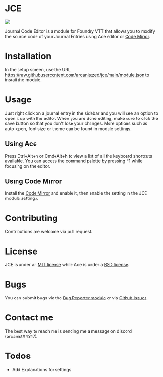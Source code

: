 # JCE
![](https://img.shields.io/github/v/tag/arcanistzed/jce)

Journal Code Editor is a module for Foundry VTT that allows you to modify the source code of your Journal Entries using Ace editor or [Code Mirror](https://github.com/League-of-Foundry-Developers/codemirror-lib).

# Installation
In the setup screen, use the URL https://raw.githubusercontent.com/arcanistzed/jce/main/module.json to install the module.

# Usage
Just right click on a journal entry in the sidebar and you will see an option to open it up with the editor. When you are done editing, make sure to click the save button so that you don't lose your changes.
More options such as auto-open, font size or theme can be found in module settings.

## Using Ace
Press Ctrl+Alt+h or Cmd+Alt+h to view a list of all the keyboard shortcuts available. You can access the command palette by pressing F1 while focusing on the editor.

## Using Code Mirror
Install the [Code Mirror](https://github.com/League-of-Foundry-Developers/codemirror-lib) and enable it, then enable the setting in the JCE module settings.

# Contributing
Contributions are welcome via pull request.

# License
JCE is under an [MIT license](LICENSE) while Ace is under a [BSD license](https://github.com/ajaxorg/ace/blob/master/LICENSE).

# Bugs
You can submit bugs via the [Bug Reporter module](https://foundryvtt.com/packages/bug-reporter) or via [Github Issues](https://github.com/arcanistzed/jce/issues/new/choose).

# Contact me
The best way to reach me is sending me a message on discord (arcanist#4317).

# Todos
 - Add Explanations for settings